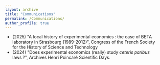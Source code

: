 ```yaml
---
layout: archive
title: "Communications"
permalink: /Communications/
author_profile: true
---
```

- (2025) "A local history of experimental economics : the case of BETA laboratory in Strasbourg (1989-2012)", Congress of the French Society for the History of Science and Technology
- (2024) "Does experimental economics (really) study *ceteris paribus* laws ?", Archives Henri Poincaré Scientific Days.
